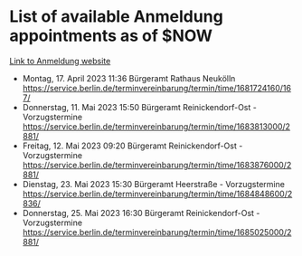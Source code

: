 # List of available Anmeldung appointments as of $NOW
[Link to Anmeldung website](https://service.berlin.de/terminvereinbarung/termin/tag.php?termin=1&anliegen[]=120686&dienstleisterlist=122210,122217,327316,122219,327312,122227,327314,122231,327346,122243,327348,122254,122252,329742,122260,329745,122262,329748,122271,327278,122273,327274,122277,327276,330436,122280,327294,122282,327290,122284,327292,122291,327270,122285,327266,122286,327264,122296,327268,150230,329760,122297,327286,122294,327284,122312,329763,122314,329775,122304,327330,122311,327334,122309,327332,317869,122281,327352,122279,329772,122283,122276,327324,122274,327326,122267,329766,122246,327318,122251,327320,122257,327322,122208,327298,122226,327300&herkunft=http%3A%2F%2Fservice.berlin.de%2Fdienstleistung%2F120686%2F)
- Montag, 17. April 2023 11:36 Bürgeramt Rathaus Neukölln https://service.berlin.de/terminvereinbarung/termin/time/1681724160/167/
- Donnerstag, 11. Mai 2023 15:50 Bürgeramt Reinickendorf-Ost - Vorzugstermine https://service.berlin.de/terminvereinbarung/termin/time/1683813000/2881/
- Freitag, 12. Mai 2023 09:20 Bürgeramt Reinickendorf-Ost - Vorzugstermine https://service.berlin.de/terminvereinbarung/termin/time/1683876000/2881/
- Dienstag, 23. Mai 2023 15:30 Bürgeramt Heerstraße - Vorzugstermine https://service.berlin.de/terminvereinbarung/termin/time/1684848600/2836/
- Donnerstag, 25. Mai 2023 16:30 Bürgeramt Reinickendorf-Ost - Vorzugstermine https://service.berlin.de/terminvereinbarung/termin/time/1685025000/2881/
